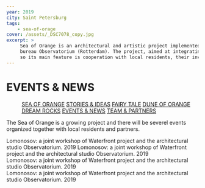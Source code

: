 ```yaml
---
year: 2019
city: Saint Petersburg
tags:
    - sea-of-orage
cover: /assets/_DSC7078_copy.jpg
excerpt: >
     Sea of Orange is an architectural and artistic project implemented by the Waterfront project team together with partners from the Dutch architectural
     bureau Observatorium (Rotterdam). The project, aimed at integrating public art into public spaces, is based on the ideas of co-design and placemaking,
     so its main feature is cooperation with local residents, their involvement in the process of planning and creating an art object.
---
```


# EVENTS & NEWS

<Menu>
<a href="/sea-of-orange">SEA OF ORANGE</a>
<a href="/sea-of-orange/stories-and-ideas">STORIES & IDEAS</a>
<a href="/sea-of-orange/fairytale">FAIRY TALE</a>
<a href="/sea-of-orange/dune-of-orange">DUNE OF ORANGE</a>
<a href="/sea-of-orange/dreamrocks">DREAM ROCKS</a>
<a href="/sea-of-orange/events-and-news">EVENTS & NEWS</a>
<a href="/sea-of-orange/team-and-partners">TEAM & PARTNERS</a>
</Menu>

The Sea of Orange is a growing project and there will be severel events organized together with local residents and partners.

<Columns>
<div>
    <Card title="orange night" href="/sea-of-orange" src="/assets/sea-of-orange/sorange_9_I29.jpg" ratio="4/3">
        Lomonosov: a joint workshop of Waterfront project and the architectural studio Observatorium. 2019
    </Card>
    <Card title="digital brigde" href="/sea-of-orange" src="/assets/_DSC7078_copy.jpg" ratio="4/3">
        Lomonosov: a joint workshop of Waterfront project and the architectural studio Observatorium. 2019
    </Card>
</div>
<div>
    <Card title="ecology and sustainability" href="/sea-of-orange" src="/assets/_DSC7078_copy.jpg" ratio="4/3">
        Lomonosov: a joint workshop of Waterfront project and the architectural studio Observatorium. 2019
    </Card>
</div>
<div>
    <Card title="local arts" href="/sea-of-orange" src="/assets/_DSC7078_copy.jpg" ratio="4/3">
        Lomonosov: a joint workshop of Waterfront project and the architectural studio Observatorium. 2019
    </Card>
</div>
</Columns>